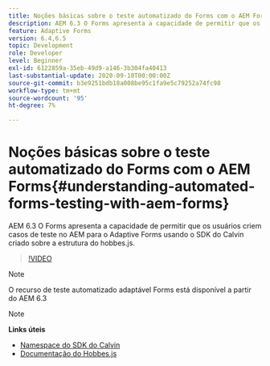 ```yaml
---
title: Noções básicas sobre o teste automatizado do Forms com o AEM Forms
description: AEM 6.3 O Forms apresenta a capacidade de permitir que os usuários criem casos de teste no AEM para o Adaptive Forms usando o SDK do Calvin criado sobre a estrutura do hobbes.js
feature: Adaptive Forms
version: 6.4,6.5
topic: Development
role: Developer
level: Beginner
exl-id: 6122859a-35eb-49d9-a146-3b304fa40413
last-substantial-update: 2020-09-10T00:00:00Z
source-git-commit: b3e9251bdb18a008be95c1fa9e5c79252a74fc98
workflow-type: tm+mt
source-wordcount: '95'
ht-degree: 7%

---
```


# Noções básicas sobre o teste automatizado do Forms com o AEM Forms{#understanding-automated-forms-testing-with-aem-forms}

AEM 6.3 O Forms apresenta a capacidade de permitir que os usuários criem casos de teste no AEM para o Adaptive Forms usando o SDK do Calvin criado sobre a estrutura do hobbes.js.

>[!VIDEO](https://video.tv.adobe.com/v/19700?quality=12&learn=on)

>[!NOTE]
>
>O recurso de teste automatizado adaptável Forms está disponível a partir do AEM 6.3

>[!NOTE]
>
>**Links úteis**
>
>* [Namespace do SDK do Calvin](https://helpx.adobe.com/aem-forms/6-3/calvin-sdk-javascript-api/calvin.html)
>* [Documentação do Hobbes.js](https://experienceleague.adobe.com/docs/experience-manager-release-information/aem-release-updates/previous-updates/aem-previous-versions.html?lang=pt-BR)

